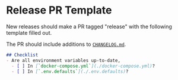 # Release PR Template

New releases should make a PR tagged "release" with the following template filled out.

The PR should include additions to [`CHANGELOG.md`](../CHANGELOG.md).

```markdown
## Checklist
- Are all environment variables up-to-date,
  - [ ] In [`docker-compose.yml`](./docker-compose.yml)?
  - [ ] In [`.env.defaults`](./.env.defaults)?
```
